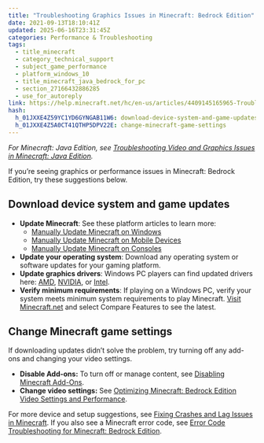 ```yaml
---
title: "Troubleshooting Graphics Issues in Minecraft: Bedrock Edition"
date: 2021-09-13T18:10:41Z
updated: 2025-06-16T23:31:45Z
categories: Performance & Troubleshooting
tags:
  - title_minecraft
  - category_technical_support
  - subject_game_performance
  - platform_windows_10
  - title_minecraft_java_bedrock_for_pc
  - section_27166432886285
  - use_for_autoreply
link: https://help.minecraft.net/hc/en-us/articles/4409145165965-Troubleshooting-Graphics-Issues-in-Minecraft-Bedrock-Edition
hash:
  h_01JXXE4Z59YC1YD6GYNGAB11W6: download-device-system-and-game-updates
  h_01JXXE4Z5A0CT41QTHP5DPV22E: change-minecraft-game-settings
---
```


*For Minecraft: Java Edition, see [Troubleshooting Video and Graphics Issues in Minecraft: Java Edition](./Troubleshooting-Video-and-Graphics-Issues-in-Minecraft-Java-Edition.md).*

If you’re seeing graphics or performance issues in Minecraft: Bedrock Edition, try these suggestions below.

## Download device system and game updates

- **Update Minecraft**: See these platform articles to learn more:
  - [Manually Update Minecraft on Windows](../Download-Install/Manually-Update-Minecraft-on-Windows.md)
  - [Manually Update Minecraft on Mobile Devices](../Download-Install/Manually-Update-Minecraft-on-Mobile-Devices.md)
  - [Manually Update Minecraft on Consoles](../Download-Install/Manually-Update-Minecraft-on-Consoles.md)
- **Update your operating system**: Download any operating system or software updates for your gaming platform.
- **Update graphics drivers**: Windows PC players can find updated drivers here: [AMD](https://www.amd.com/en/support/download/drivers.html), [NVIDIA](http://www.nvidia.com/Download/index.aspx), or [Intel](https://downloadcenter.intel.com/).
- **Verify minimum requirements**: If playing on a Windows PC, verify your system meets minimum system requirements to play Minecraft. [Visit Minecraft.net](https://www.minecraft.net/en-us/store/minecraft-deluxe-collection-pc?tabs=%7B%22details%22%3A1%7D#accordionv1-b6c8df09da-item-7739893325:~:text=Windows%2010%20system%20requirements) and select Compare Features to see the latest.

## Change Minecraft game settings

If downloading updates didn’t solve the problem, try turning off any add-ons and changing your video settings.

- **Disable Add-ons:** To turn off or manage content, see [Disabling Minecraft Add-Ons](../Marketplace-Troubleshooting/Disable-Minecraft-Add-Ons-to-Solve-Game-Issues.md).
- **Change video settings:** See [Optimizing Minecraft: Bedrock Edition Video Settings and Performance](./Optimizing-Minecraft-Bedrock-Edition-Video-Settings-and-Performance.md).

For more device and setup suggestions, see [Fixing Crashes and Lag Issues in Minecraft](./Fix-Crashes-and-Lag-Issues-in-Minecraft.md). If you also see a Minecraft error code, see [Error Code Troubleshooting for Minecraft: Bedrock Edition](../Error-Code-Troubleshooting/Error-Code-Troubleshooting-for-Minecraft-Bedrock-Edition.md).
